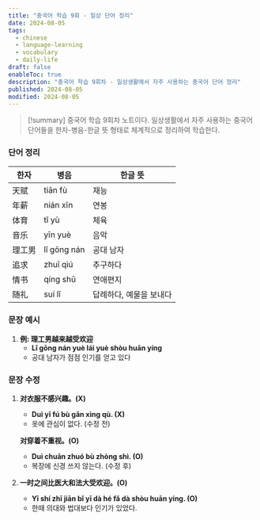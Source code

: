 ```yaml
---
title: "중국어 학습 9회 - 일상 단어 정리"
date: 2024-08-05
tags:
  - chinese
  - language-learning
  - vocabulary
  - daily-life
draft: false
enableToc: true
description: "중국어 학습 9회차 - 일상생활에서 자주 사용하는 중국어 단어 정리"
published: 2024-08-05
modified: 2024-08-05
---
```


> [!summary]
> 중국어 학습 9회차 노트이다. 일상생활에서 자주 사용하는 중국어 단어들을 한자-병음-한글 뜻 형태로 체계적으로 정리하여 학습한다.

### 단어 정리

|한자|병음|한글 뜻|
|---|---|---|
|天赋|tiān fù|재능|
|年薪|nián xīn|연봉|
|体育|tǐ yù|체육|
|音乐|yīn yuè|음악|
|理工男|lǐ gōng nán|공대 남자|
|追求|zhuī qiú|추구하다|
|情书|qíng shū|연애편지|
|随礼|suí lǐ|답례하다, 예물을 보내다|

### 문장 예시

1. **例: 理工男越来越受欢迎**
    - **Lǐ gōng nán yuè lái yuè shòu huān yíng**
    - 공대 남자가 점점 인기를 얻고 있다

### 문장 수정

1. **对衣服不感兴趣。(X)**
    - **Duì yī fú bù gǎn xìng qù. (X)**
    - 옷에 관심이 없다. (수정 전)
    
    **对穿着不重视。(O)**
    - **Duì chuān zhuó bù zhòng shì. (O)**
    - 복장에 신경 쓰지 않는다. (수정 후)

2. **一时之间比医大和法大受欢迎。(O)**
    - **Yī shí zhī jiān bǐ yī dà hé fǎ dà shòu huān yíng. (O)**
    - 한때 의대와 법대보다 인기가 있었다.